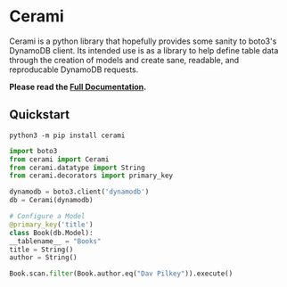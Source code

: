 # Cerami

Cerami is a python library that hopefully provides some sanity to boto3's DynamoDB client. Its intended use is as a library to help define table data through the creation of models and create sane, readable, and reproducable DynamoDB requests.

**Please read the [Full Documentation](https://cerami.readthedocs.io/en/latest/).**

## Quickstart
```
python3 -m pip install cerami
```

```python
import boto3
from cerami import Cerami
from cerami.datatype import String
from cerami.decorators import primary_key

dynamodb = boto3.client('dynamodb')
db = Cerami(dynamodb)

# Configure a Model
@primary_key('title')
class Book(db.Model):
__tablename__ = "Books"
title = String()
author = String()

Book.scan.filter(Book.author.eq("Dav Pilkey")).execute()
```
